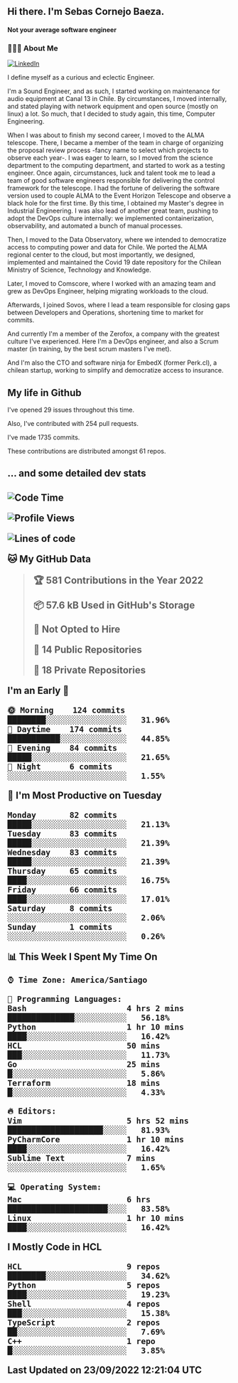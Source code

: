 <h2> Hi there.  I'm Sebas Cornejo Baeza.</h2>
<h4> Not your average software engineer</h4>
<h3> 👨🏻‍💻 About Me </h3>
<a href="http://linkedin.com/in/sebastian-cornejo-baeza/"><img alt="LinkedIn" src="https://img.shields.io/badge/Sebas%20Cornejo%20-informational?style=appveyor&logo=linkedin"></a>


I define myself as a curious and eclectic Engineer.

I'm a Sound Engineer, and as such, I started working on maintenance for audio equipment at Canal 13 in Chile.
By circumstances, I moved internally, and stated playing with network equipment and open source (mostly on linux) 
a lot. So much, that I decided to study again, this time, Computer Engineering.

When I was about to finish my second career, I moved to the ALMA telescope. There, I became a member of the team
in charge of organizing the proposal review process -fancy name to select which projects to observe each year-. 
I was eager to learn, so I moved from the science department to the computing department, and started to work as 
a testing engineer. Once again, circumstances, luck and talent took me to lead a team of good software engineers 
responsible for delivering the control framework for the telescope. I had the fortune of delivering the software
version used to couple ALMA to the Event Horizon Telescope and observe a black hole for the first time.
By this time, I obtained my Master's degree in Industrial Engineering.
I was also lead of another great team, pushing to adopt the DevOps culture internally: we implemented containerization, observability, and automated a bunch of manual processes.

Then, I moved to the Data Observatory, where we intended to democratize access to computing power
and data for Chile. We ported the ALMA regional center to the cloud, but most importantly, we designed, implemented
and maintained the Covid 19 date repository for the Chilean Ministry of Science, Technology and Knowledge.

Later, I moved to Comscore, where I worked with an amazing team and grew as DevOps Engineer, helping migrating workloads to the cloud.

Afterwards, I joined Sovos, where I lead a team responsible for closing gaps between Developers and Operations, shortening time to market for commits.

And currently I'm a member of the Zerofox, a company with the greatest culture I've experienced. Here I'm a DevOps
engineer, and also a Scrum master (in training, by the best scrum masters I've met).
 
And I'm also the CTO and software ninja for EmbedX (former Perk.cl), a chilean startup, working to simplify and democratize access to insurance.

<h2> My life in Github </h2>

I've opened 29 issues throughout this time.

Also, I've contributed with 254 pull requests.

I've made 1735 commits.

These contributions are distributed amongst 61 repos.

<h2>... and some detailed dev stats<h2>

<!--START_SECTION:waka-->
![Code Time](http://img.shields.io/badge/Code%20Time-138%20hrs%2041%20mins-blue)

![Profile Views](http://img.shields.io/badge/Profile%20Views-1-blue)

![Lines of code](https://img.shields.io/badge/From%20Hello%20World%20I%27ve%20Written-542%20Thousand%20lines%20of%20code-blue)

**🐱 My GitHub Data** 

> 🏆 581 Contributions in the Year 2022
 > 
> 📦 57.6 kB Used in GitHub's Storage 
 > 
> 🚫 Not Opted to Hire
 > 
> 📜 14 Public Repositories 
 > 
> 🔑 18 Private Repositories  
 > 
**I'm an Early 🐤** 

```text
🌞 Morning    124 commits    ████████░░░░░░░░░░░░░░░░░   31.96% 
🌆 Daytime    174 commits    ███████████░░░░░░░░░░░░░░   44.85% 
🌃 Evening    84 commits     █████░░░░░░░░░░░░░░░░░░░░   21.65% 
🌙 Night      6 commits      ░░░░░░░░░░░░░░░░░░░░░░░░░   1.55%

```
📅 **I'm Most Productive on Tuesday** 

```text
Monday       82 commits     █████░░░░░░░░░░░░░░░░░░░░   21.13% 
Tuesday      83 commits     █████░░░░░░░░░░░░░░░░░░░░   21.39% 
Wednesday    83 commits     █████░░░░░░░░░░░░░░░░░░░░   21.39% 
Thursday     65 commits     ████░░░░░░░░░░░░░░░░░░░░░   16.75% 
Friday       66 commits     ████░░░░░░░░░░░░░░░░░░░░░   17.01% 
Saturday     8 commits      ░░░░░░░░░░░░░░░░░░░░░░░░░   2.06% 
Sunday       1 commits      ░░░░░░░░░░░░░░░░░░░░░░░░░   0.26%

```


📊 **This Week I Spent My Time On** 

```text
⌚︎ Time Zone: America/Santiago

💬 Programming Languages: 
Bash                     4 hrs 2 mins        ██████████████░░░░░░░░░░░   56.18% 
Python                   1 hr 10 mins        ████░░░░░░░░░░░░░░░░░░░░░   16.42% 
HCL                      50 mins             ███░░░░░░░░░░░░░░░░░░░░░░   11.73% 
Go                       25 mins             █░░░░░░░░░░░░░░░░░░░░░░░░   5.86% 
Terraform                18 mins             █░░░░░░░░░░░░░░░░░░░░░░░░   4.33%

🔥 Editors: 
Vim                      5 hrs 52 mins       ████████████████████░░░░░   81.93% 
PyCharmCore              1 hr 10 mins        ████░░░░░░░░░░░░░░░░░░░░░   16.42% 
Sublime Text             7 mins              ░░░░░░░░░░░░░░░░░░░░░░░░░   1.65%

💻 Operating System: 
Mac                      6 hrs               █████████████████████░░░░   83.58% 
Linux                    1 hr 10 mins        ████░░░░░░░░░░░░░░░░░░░░░   16.42%

```

**I Mostly Code in HCL** 

```text
HCL                      9 repos             ████████░░░░░░░░░░░░░░░░░   34.62% 
Python                   5 repos             ████░░░░░░░░░░░░░░░░░░░░░   19.23% 
Shell                    4 repos             ███░░░░░░░░░░░░░░░░░░░░░░   15.38% 
TypeScript               2 repos             ██░░░░░░░░░░░░░░░░░░░░░░░   7.69% 
C++                      1 repo              █░░░░░░░░░░░░░░░░░░░░░░░░   3.85%

```



 Last Updated on 23/09/2022 12:21:04 UTC
<!--END_SECTION:waka-->
